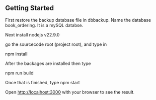 

## Getting Started

First restore the backup database file in dbbackup. Name the database book_ordering. It is a mySQL databse.

Next install nodejs v22.9.0

go the sourcecode root (project root), and type in

npm install

After the backages are installed then type

npm run build

Once that is finished, type 
npm start




Open [http://localhost:3000](http://localhost:3000) with your browser to see the result.

